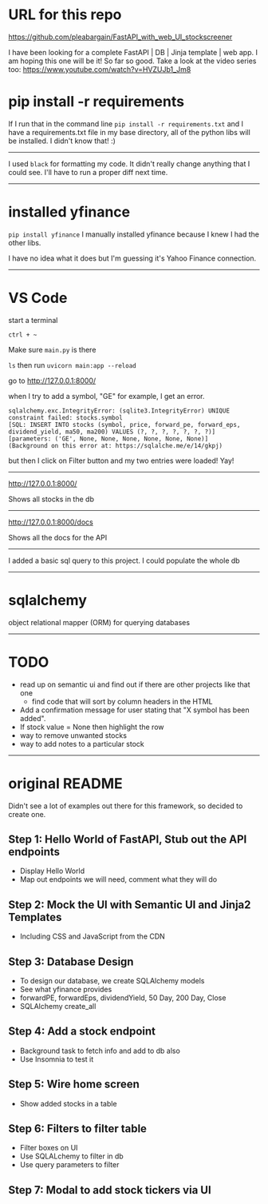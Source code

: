 # URL for this repo
https://github.com/pleabargain/FastAPI_with_web_UI_stockscreener

I have been looking for a complete FastAPI | DB | Jinja template | web app. I am hoping this one will be it! So far so good. Take a look at the video series too: https://www.youtube.com/watch?v=HVZUJb1_Jm8

# pip install -r requirements
If I run that in the command line
```pip install -r requirements.txt``` and I have a requirements.txt file in my base directory, all of the python libs will be installed. I didn't know that! :)

--- 
I used ```black``` for formatting my code. It didn't really change anything that I could see. I'll have to run a proper diff next time.

----

# installed yfinance
```pip install yfinance```
I manually installed yfinance because I knew I had the other libs.


I have no idea what it does but I'm guessing it's Yahoo Finance connection.

---

# VS Code
start a terminal

```ctrl + ~```

Make sure ```main.py``` is there

```ls```
then run 
```uvicorn main:app --reload```

go to http://127.0.0.1:8000/

when I try to add a symbol, "GE" for example, I get an error.
```cursor.execute(statement, parameters)
sqlalchemy.exc.IntegrityError: (sqlite3.IntegrityError) UNIQUE constraint failed: stocks.symbol     
[SQL: INSERT INTO stocks (symbol, price, forward_pe, forward_eps, dividend_yield, ma50, ma200) VALUES (?, ?, ?, ?, ?, ?, ?)]
[parameters: ('GE', None, None, None, None, None, None)]
(Background on this error at: https://sqlalche.me/e/14/gkpj)
```

but then I click on Filter button and my two entries were loaded! Yay!

---

http://127.0.0.1:8000/

Shows all stocks in the db

---

http://127.0.0.1:8000/docs

Shows all the docs for the API


---

I added a basic sql query to this project. I could populate the whole db 

---

# sqlalchemy
object relational mapper (ORM) for querying databases

---

# TODO 
* read up on semantic ui and find out if there are other projects like that one
    * find code that will sort by column headers in the HTML
* Add a confirmation message for user stating that "X symbol has been added".
* If stock value = None then highlight the row
* way to remove unwanted stocks
* way to add notes to a particular stock
---

# original README
Didn't see a lot of examples out there for this framework, so decided to create one.

## Step 1: Hello World of FastAPI, Stub out the API endpoints

* Display Hello World
* Map out endpoints we will need, comment what they will do

## Step 2: Mock the UI with Semantic UI and Jinja2 Templates

* Including CSS and JavaScript from the CDN

## Step 3: Database Design

* To design our database, we create SQLAlchemy models
* See what yfinance provides 
* forwardPE, forwardEps, dividendYield, 50 Day, 200 Day, Close
* SQLAlchemy create_all

## Step 4: Add a stock endpoint

* Background task to fetch info and add to db also
* Use Insomnia to test it

## Step 5: Wire home screen

* Show added stocks in a table

## Step 6: Filters to filter table

* Filter boxes on UI
* Use SQLALchemy to filter in db
* Use query parameters to filter
 
## Step 7: Modal to add stock tickers via UI
